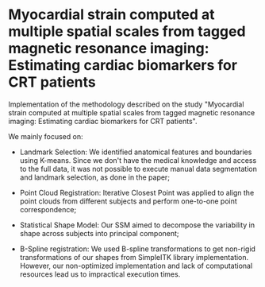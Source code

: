 # Myocardial strain computed at multiple spatial scales from tagged magnetic resonance imaging: Estimating cardiac biomarkers for CRT patients

Implementation of the methodology described on the study "Myocardial strain computed at multiple spatial scales from tagged magnetic resonance imaging: Estimating cardiac biomarkers for CRT patients".

We mainly focused on:
- Landmark Selection: We identified anatomical features and boundaries using K-means. Since we don't have the medical knowledge and access to the full data, it was not possible to execute manual data segmentation and landmark selection, as done in the paper;

- Point Cloud Registration: Iterative Closest Point was applied to align the point clouds from different subjects and perform one-to-one point correspondence;
  
- Statistical Shape Model: Our SSM aimed to decompose the variability in shape across subjects into principal component;
  
- B-Spline registration: We used B-spline transformations to get non-rigid transformations of our shapes from SimpleITK library implementation. However, our non-optimized implementation and lack of computational resources lead us to impractical execution times.
